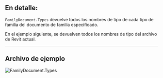 ## En detalle:
`FamilyDocument.Types` devuelve todos los nombres de tipo de cada tipo de familia del documento de familia especificado.

En el ejemplo siguiente, se devuelven todos los nombres de tipo del archivo de Revit actual.
___
## Archivo de ejemplo

![FamilyDocument.Types](./Revit.Application.FamilyDocument.Types_img.jpg)
